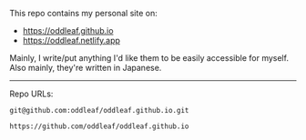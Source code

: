 This repo contains my personal site on:

* https://oddleaf.github.io
* https://oddleaf.netlify.app

Mainly, I write/put anything I'd like them to be easily accessible for myself. Also mainly, they're written in Japanese.

----

Repo URLs:

```
git@github.com:oddleaf/oddleaf.github.io.git
```

```
https://github.com/oddleaf/oddleaf.github.io
```
